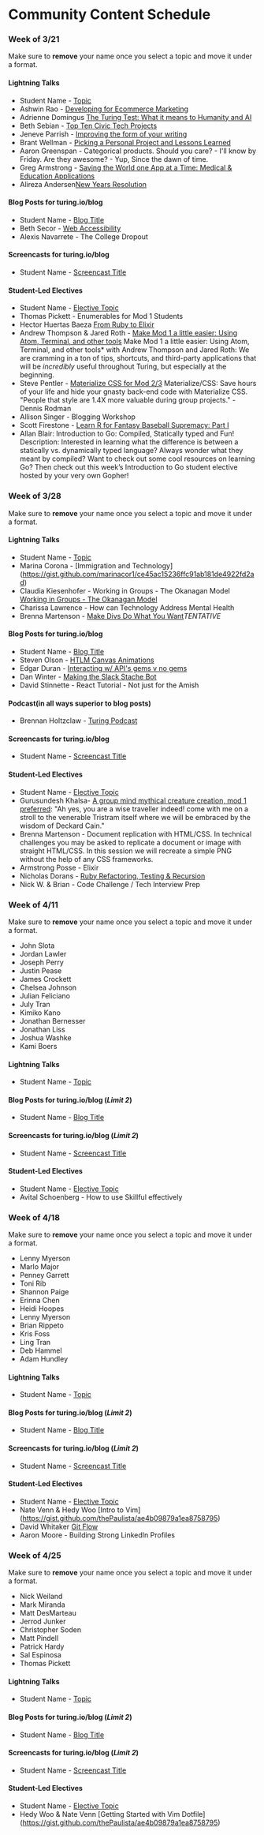 # Community Content Schedule

### **Week of 3/21**

Make sure to **remove** your name once you select a topic and move it under a format.



#### Lightning Talks

* Student Name - [Topic](http://gist.github.com/username/link-to-my-outline-gist)
* Ashwin Rao - [Developing for Ecommerce Marketing](https://gist.github.com/theonlyrao/a0d0883cc78792200a29)
* Adrienne Domingus [The Turing Test: What it means to Humanity and AI](https://docs.google.com/presentation/d/1Ck98OW9WfBpfubSdgC-c6WYx24y52Q1OMrv5jg_Ljdk/edit?usp=sharing)
* Beth Sebian - [Top Ten Civic Tech Projects](https://gist.github.com/bethsebian/8675c199a66aa2a193a1)
* Jeneve Parrish - [Improving the form of your writing](https://gist.github.com/jeneve/bd12fe7ec7937fb9564b)
* Brant Wellman - [Picking a Personal Project and Lessons Learned](https://gist.github.com/brantwellman/0b0be0f602f9c32eac10)
* Aaron Greenspan - Categorical products.  Should you care? - I'll know by Friday.  Are they awesome? - Yup, Since the dawn of time.
* Greg Armstrong - [Saving the World one App at a Time: Medical & Education Applications](https://gist.github.com/GregoryArmstrong/dcf58f0fefa0c82bc12a)
* Alireza Andersen[New Years Resolution](https://github.com/alirezaandersen/lighting_talks.git)

#### Blog Posts for turing.io/blog

* Student Name - [Blog Title](http://gist.github.com/username/link-to-my-outline-gist)
* Beth Secor - [Web Accessibility](http://bethsecor.github.io/2016/03/24/web-accessibility.html)
* Alexis Navarrete - The College Dropout

#### Screencasts for turing.io/blog

* Student Name - [Screencast Title](http://gist.github.com/username/link-to-my-outline-gist)

#### Student-Led Electives

* Student Name - [Elective Topic](http://gist.github.com/username/link-to-my-outline-gist)
* Thomas Pickett - Enumerables for Mod 1 Students
* Hector Huertas Baeza [From Ruby to Elixir](https://gist.github.com/hectorhuertas/0593c40c70f26be93171)
* Andrew Thompson & Jared Roth - [Make Mod 1 a little easier: Using Atom, Terminal, and other tools](https://gist.github.com/JaredRoth/1e72f28baaf2802e2a20) Make Mod 1 a little easier: Using Atom, Terminal, and other tools*​ with Andrew Thompson and Jared Roth: We are cramming in a ton of tips, shortcuts, and third-party applications that will be ​_incredibly_​ useful throughout Turing, but especially at the beginning.
* Steve Pentler - [Materialize CSS for Mod 2/3](https://gist.github.com/stevepentler/8072fd65431c7cfdbbba) Materialize/CSS: Save hours of your life and hide your gnasty back-end code with Materialize CSS. "People that style are 1.4X more valuable during group projects." - Dennis Rodman
* Allison Singer - Blogging Workshop
* Scott Firestone - [Learn R for Fantasy Baseball Supremacy: Part I](https://gist.github.com/scottfirestone/c386d7ea3ef29a9f62a3)
* Allan Blair: Introduction to Go: Compiled, Statically typed and Fun! Description: Interested in learning what the difference is between a statically vs. dynamically typed language? Always wonder what they meant by compiled? Want to check out some cool resources on learning Go? Then check out this week’s Introduction to Go student elective hosted by your very own Gopher!

### **Week of 3/28**

Make sure to **remove** your name once you select a topic and move it under a format.

#### Lightning Talks

* Student Name - [Topic](http://gist.github.com/username/link-to-my-outline-gist)
* Marina Corona - [Immigration and Technology] (https://gist.github.com/marinacor1/ce45ac15236ffc91ab181de4922fd2ad)
* Claudia Kiesenhofer - Working in Groups - The Okanagan Model [Working in Groups - The Okanagan Model](https://gist.github.com/Claudia108/a12510eaa382b43da7b5f4cad6b4cbb7)
* Charissa Lawrence - How can Technology Address Mental Health
* Brenna Martenson - [Make Divs Do What You Want](https://gist.github.com/martensonbj/99d398d58da12da24329592b5394f010)*TENTATIVE*

#### Blog Posts for turing.io/blog

* Student Name - [Blog Title](http://gist.github.com/username/link-to-my-outline-gist)
* Steven Olson - [HTLM Canvas Animations](https://gist.github.com/SteveOscar/33fab7055f5a90f82cf7)
* Edgar Duran - [Interacting w/ API's gems v no gems](https://gist.github.com/edgarduran/61a3d7a1fa4ebcc00e6c)
* Dan Winter - [Making the Slack Stache Bot](https://gist.github.com/danjwinter/6beff0cbc456d90df142448ccca0881c)
* David Stinnette - React Tutorial - Not just for the Amish

#### Podcast(in all ways superior to blog posts)

* Brennan Holtzclaw - [Turing Podcast](https://soundcloud.com/user-760220162)

#### Screencasts for turing.io/blog

* Student Name - [Screencast Title](http://gist.github.com/username/link-to-my-outline-gist)

#### Student-Led Electives

* Student Name - [Elective Topic](http://gist.github.com/username/link-to-my-outline-gist)
* Gurusundesh Khalsa- [A group mind mythical creature creation, mod 1
                       preferred](https://gist.github.com/GKhalsa/6abbfc7f270258e763a1): "Ah yes, you are a wise traveller indeed! come with me on a stroll to the venerable Tristram itself where we will be embraced by the wisdom of Deckard Cain."
* Brenna Martenson - Document replication with HTML/CSS. In technical challenges you may be asked to replicate a document or image with straight HTML/CSS. In this session we will recreate a simple PNG without the help of any CSS frameworks. 
* Armstrong Posse - Elixir
* Nicholas Dorans - [Ruby Refactoring, Testing & Recursion](https://gist.github.com/NickyBobby/468d57102d2f7d391edc547cd452ee2d)
* Nick W. & Brian - Code Challenge / Tech Interview Prep

### **Week of 4/11**

Make sure to **remove** your name once you select a topic and move it under a format.

* John Slota
* Jordan Lawler
* Joseph Perry
* Justin Pease
* James Crockett
* Chelsea Johnson
* Julian Feliciano
* July Tran
* Kimiko Kano
* Jonathan Bernesser
* Jonathan Liss
* Joshua Washke
* Kami Boers

#### Lightning Talks

* Student Name - [Topic](http://gist.github.com/username/link-to-my-outline-gist)

#### Blog Posts for turing.io/blog (*Limit 2*)

* Student Name - [Blog Title](http://gist.github.com/username/link-to-my-outline-gist)

#### Screencasts for turing.io/blog (*Limit 2*)

* Student Name - [Screencast Title](http://gist.github.com/username/link-to-my-outline-gist)

#### Student-Led Electives

* Student Name - [Elective Topic](http://gist.github.com/username/link-to-my-outline-gist)
* Avital Schoenberg - How to use Skillful effectively

### **Week of 4/18**

Make sure to **remove** your name once you select a topic and move it under a format.

* Lenny Myerson
* Marlo Major
* Penney Garrett
* Toni Rib
* Shannon Paige
* Erinna Chen
* Heidi Hoopes
* Lenny Myerson
* Brian Rippeto
* Kris Foss
* Ling Tran
* Deb Hammel 
* Adam Hundley

#### Lightning Talks

* Student Name - [Topic](http://gist.github.com/username/link-to-my-outline-gist)

#### Blog Posts for turing.io/blog (*Limit 2*)

* Student Name - [Blog Title](http://gist.github.com/username/link-to-my-outline-gist)

#### Screencasts for turing.io/blog (*Limit 2*)

* Student Name - [Screencast Title](http://gist.github.com/username/link-to-my-outline-gist)

#### Student-Led Electives

* Student Name - [Elective Topic](http://gist.github.com/username/link-to-my-outline-gist)
* Nate Venn & Hedy Woo [Intro to Vim] (https://gist.github.com/thePaulista/ae4b09879a1ea8758795)
* David Whitaker [Git Flow](https://github.com/damwhit/git_flow_class)
* Aaron Moore - Building Strong LinkedIn Profiles

### **Week of 4/25**

Make sure to **remove** your name once you select a topic and move it under a format.

* Nick Weiland
* Mark Miranda
* Matt DesMarteau
* Jerrod Junker
* Christopher Soden
* Matt Pindell
* Patrick Hardy
* Sal Espinosa
* Thomas Pickett

#### Lightning Talks

* Student Name - [Topic](http://gist.github.com/username/link-to-my-outline-gist)

#### Blog Posts for turing.io/blog (*Limit 2*)

* Student Name - [Blog Title](http://gist.github.com/username/link-to-my-outline-gist)

#### Screencasts for turing.io/blog (*Limit 2*)

* Student Name - [Screencast Title](http://gist.github.com/username/link-to-my-outline-gist)

#### Student-Led Electives

* Student Name - [Elective Topic](http://gist.github.com/username/link-to-my-outline-gist)
* Hedy Woo & Nate Venn [Getting Started with Vim Dotfile] (https://gist.github.com/thePaulista/ae4b09879a1ea8758795)
